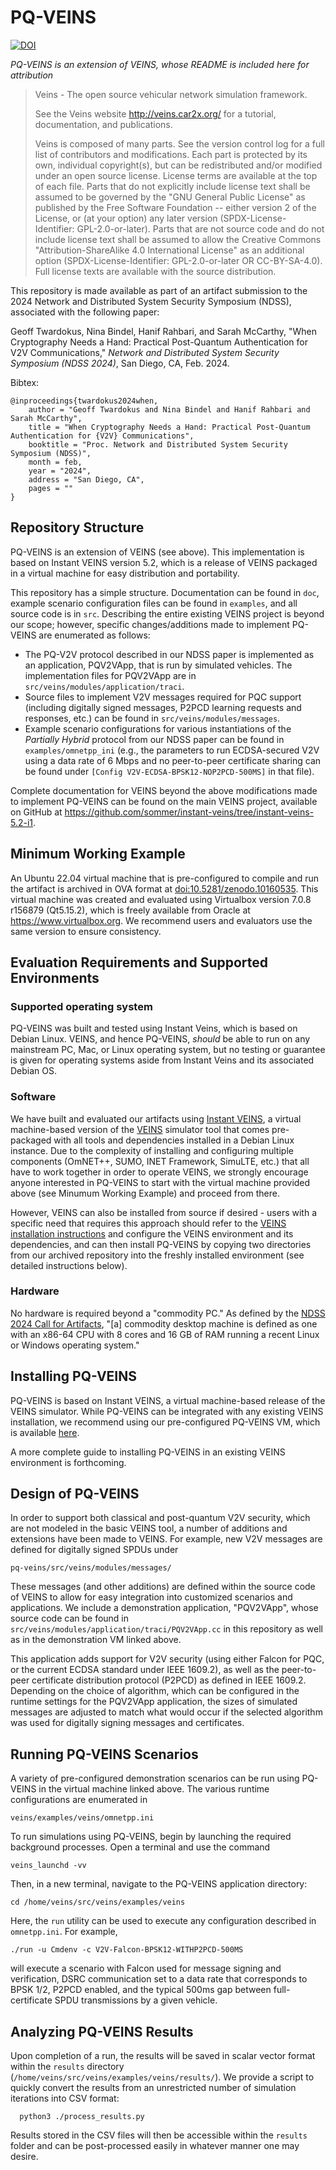 # PQ-VEINS

[![DOI](https://zenodo.org/badge/DOI/10.5281/zenodo.10158027.svg)](https://doi.org/10.5281/zenodo.10158027)

*PQ-VEINS is an extension of VEINS, whose README is included here for attribution*

> Veins - The open source vehicular network simulation framework.
>
> See the Veins website <http://veins.car2x.org/> for a tutorial, documentation,
and publications.
>
>Veins is composed of many parts. See the version control log for a full list of
>contributors and modifications. Each part is protected by its own, individual
>copyright(s), but can be redistributed and/or modified under an open source
>license. License terms are available at the top of each file. Parts that do not
>explicitly include license text shall be assumed to be governed by the "GNU
>General Public License" as published by the Free Software Foundation -- either
>version 2 of the License, or (at your option) any later version
>(SPDX-License-Identifier: GPL-2.0-or-later). Parts that are not source code and
>do not include license text shall be assumed to allow the Creative Commons
>"Attribution-ShareAlike 4.0 International License" as an additional option
>(SPDX-License-Identifier: GPL-2.0-or-later OR CC-BY-SA-4.0). Full license texts
>are available with the source distribution.

This repository is made available as part of an artifact submission to the 2024 Network and Distributed 
System Security Symposium (NDSS), associated with the following paper:

Geoff Twardokus, Nina Bindel, Hanif Rahbari, and Sarah McCarthy, "When Cryptography Needs a Hand: Practical Post-Quantum Authentication for V2V Communications," _Network and Distributed System Security Symposium (NDSS 2024)_, San Diego, CA, Feb. 2024.

Bibtex:

    @inproceedings{twardokus2024when,
        author = "Geoff Twardokus and Nina Bindel and Hanif Rahbari and Sarah McCarthy",
        title = "When Cryptography Needs a Hand: Practical Post-Quantum Authentication for {V2V} Communications",
        booktitle = "Proc. Network and Distributed System Security Symposium (NDSS)",
        month = feb,
        year = "2024",
        address = "San Diego, CA",
        pages = ""
    }

## Repository Structure

PQ-VEINS is an extension of VEINS (see above). This implementation is based on Instant VEINS version 5.2, 
which is a release of VEINS packaged in a virtual machine for easy distribution and portability. 

This repository has a simple structure. Documentation can be found in `doc`, example scenario configuration files
can be found in `examples`, and all source code is in `src`. Describing the entire existing VEINS project is beyond our 
scope; however, specific changes/additions made to implement PQ-VEINS are enumerated as follows:
- The PQ-V2V protocol described in our NDSS paper is implemented as an application, PQV2VApp, that is run by 
simulated vehicles. The implementation files for PQV2VApp are in `src/veins/modules/application/traci`.
- Source files to implement V2V messages required for PQC support (including digitally signed messages, P2PCD learning
requests and responses, etc.) can be found in `src/veins/modules/messages`.
- Example scenario configurations for various instantiations of the _Partially Hybrid_ protocol from our NDSS paper
can be found in `examples/omnetpp_ini` (e.g., the parameters to run ECDSA-secured V2V using a data rate of 6 Mbps and
no peer-to-peer certificate sharing can be found under `[Config V2V-ECDSA-BPSK12-NOP2PCD-500MS]` in that file).

Complete documentation for VEINS beyond the above modifications made to implement PQ-VEINS can be found on the main
VEINS project, available on GitHub at https://github.com/sommer/instant-veins/tree/instant-veins-5.2-i1. 

## Minimum Working Example
An Ubuntu 22.04 virtual machine that is pre-configured to compile and run the artifact is archived in OVA format
at [doi:10.5281/zenodo.10160535](https://doi.org/10.5281/zenodo.10160535). This virtual machine was
created and evaluated using Virtualbox version 7.0.8 r156879 (Qt5.15.2), which is freely available from Oracle at
https://www.virtualbox.org. We recommend users and evaluators use the same version to ensure consistency.

## Evaluation Requirements and Supported Environments

### Supported operating system
PQ-VEINS was built and tested using Instant Veins, which is based on Debian Linux. VEINS, and hence PQ-VEINS, _should_
be able to run on any mainstream PC, Mac, or Linux operating system, but no testing or guarantee is given for operating
systems aside from Instant Veins and its associated Debian OS.

### Software
We have built and evaluated our artifacts using [Instant VEINS](https://veins.car2x.org/documentation/instant-veins/),
a virtual machine-based version of the [VEINS](https://veins.car2x.org) simulator
tool that comes pre-packaged with all tools and dependencies installed in a Debian Linux instance. Due to the complexity
of installing and configuring multiple components (OmNET++, SUMO, INET Framework, SimuLTE, etc.) that all have to work
together in order to operate VEINS, we strongly encourage anyone interested in PQ-VEINS to start with the virtual
machine provided above (see
Minumum Working Example) and proceed from there.

However, VEINS can also be installed from source if desired - users with
a specific need that requires this approach should refer to the
[VEINS installation instructions](https://veins.car2x.org/tutorial/) and configure the VEINS
environment and its dependencies, and can then install PQ-VEINS by copying two directories from our archived repository
into the freshly installed environment (see detailed instructions below).

### Hardware
No hardware is required beyond a "commodity PC." As defined by the 
[NDSS 2024 Call for Artifacts](https://web.archive.org/web/20230930035437/https://secartifacts.github.io/ndss2024/call), 
"[a] commodity desktop machine is defined as one with an x86-64 CPU with 8 cores and 16 GB of RAM running a recent Linux 
or Windows operating system."

## Installing PQ-VEINS

PQ-VEINS is based on Instant VEINS, a virtual machine-based release of the VEINS 
simulator.
While PQ-VEINS can be integrated with any existing VEINS installation, we recommend
using our pre-configured PQ-VEINS VM, which is available [here](https://bit.ly/3PWTHNN).

A more complete guide to installing PQ-VEINS in an existing VEINS environment 
is forthcoming. 

## Design of PQ-VEINS

In order to support both classical and post-quantum V2V security, which are not modeled 
in the basic VEINS tool, a number of additions and extensions have been made to VEINS.
For example, new V2V messages are defined for digitally signed SPDUs under

    pq-veins/src/veins/modules/messages/

These messages (and other additions) are defined within the source code of VEINS to
allow for easy integration into customized scenarios and applications. We include
a demonstration application, "PQV2VApp", whose source code can be found in
`src/veins/modules/application/traci/PQV2VApp.cc` in this repository as well as
in the demonstration VM linked above. 

This application adds support for V2V security (using either Falcon for PQC, or the current
ECDSA standard under IEEE 1609.2), as well as the peer-to-peer certificate distribution protocol 
(P2PCD) as defined in IEEE 1609.2.
Depending on the choice of algorithm, which can be configured in the runtime settings for the 
PQV2VApp application, the sizes of simulated messages are adjusted to match what would occur
if the selected algorithm was used for digitally signing messages and certificates.

## Running PQ-VEINS Scenarios

A variety of pre-configured demonstration scenarios can be run using PQ-VEINS in the 
virtual machine linked above. The various runtime configurations are enumerated in 

    veins/examples/veins/omnetpp.ini

To run simulations using PQ-VEINS, begin by launching the required background processes.
Open a terminal and use the command

    veins_launchd -vv

Then, in a new terminal, navigate to the PQ-VEINS application directory:

    cd /home/veins/src/veins/examples/veins

Here, the `run` utility can be used to execute any configuration described in `omnetpp.ini`.
For example,

    ./run -u Cmdenv -c V2V-Falcon-BPSK12-WITHP2PCD-500MS

will execute a scenario with Falcon used for message signing and verification, DSRC communication
set to a data rate that corresponds to BPSK 1/2, P2PCD enabled, and the typical 500ms gap between
full-certificate SPDU transmissions by a given vehicle.

## Analyzing PQ-VEINS Results

Upon completion of a run, the results will be saved in scalar vector format within the `results`
directory (`/home/veins/src/veins/examples/veins/results/`). We provide a script to quickly 
convert the results from an unrestricted number of simulation iterations into CSV format:

      python3 ./process_results.py

Results stored in the CSV files will then be accessible within the `results` folder and can
be post-processed easily in whatever manner one may desire.
